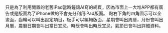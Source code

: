 只是為了利用閒置的老舊iPad當時鐘讓AI寫的網頁，因為市面上一大堆APP都有廣告或是版面為了iPhone做的不會充分利用iPad版面。
點右下角的四角圖示可以全畫面，齒輪可以叫出設定項目，板手可以編輯版面，星期會叫出周曆，月份會叫出月曆，農曆日期會叫出當日宜忌，時辰會叫出時辰宜忌，氣節日會叫出詳細資料。
